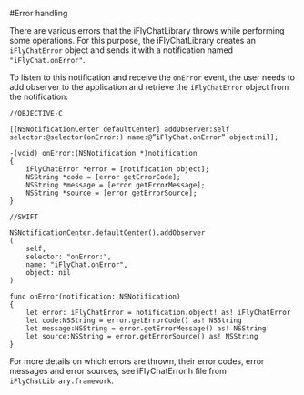 #Error handling

There are various errors that the iFlyChatLibrary throws while performing some operations. For this purpose, the iFlyChatLibrary creates an `iFlyChatError` object and sends it with a notification named `"iFlyChat.onError"`.

To listen to this notification and receive the `onError` event, the user needs to add observer to the application and retrieve the `iFlyChatError` object from the notification:

~~~
//OBJECTIVE-C

[[NSNotificationCenter defaultCenter] addObserver:self selector:@selector(onError:) name:@”iFlyChat.onError” object:nil];

-(void) onError:(NSNotification *)notification
{
    iFlyChatError *error = [notification object];
    NSString *code = [error getErrorCode];
    NSString *message = [error getErrorMessage];
    NSString *source = [error getErrorSource];
}
~~~
~~~
//SWIFT

NSNotificationCenter.defaultCenter().addObserver
(
    self,
    selector: "onError:",
    name: "iFlyChat.onError",
    object: nil
)

func onError(notification: NSNotification)
{
    let error: iFlyChatError = notification.object! as! iFlyChatError
    let code:NSString = error.getErrorCode() as! NSString
    let message:NSString = error.getErrorMessage() as! NSString
    let source:NSString = error.getErrorSource() as! NSString
}
~~~

For more details on which errors are thrown, their error codes, error messages and error sources, see iFlyChatError.h file from `iFlyChatLibrary.framework`.